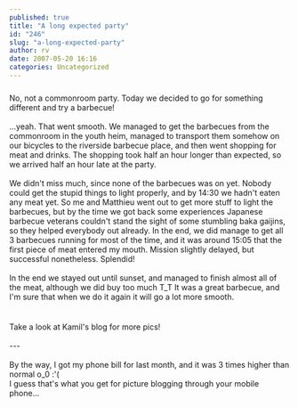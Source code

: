 ```yaml
---
published: true
title: "A long expected party"
id: "246"
slug: "a-long-expected-party"
author: rv
date: 2007-05-20 16:16
categories: Uncategorized
---
```

<a href="http://bp0.blogger.com/_RIq3e2nKDHo/RlB3G6BTN8I/AAAAAAAAAXQ/Rj5SQKTm5-M/s1600-h/IMG_0110.jpg"><img style="display:block;text-align:center;cursor:pointer;margin:0 auto 10px;" src="http://bp0.blogger.com/_RIq3e2nKDHo/RlB3G6BTN8I/AAAAAAAAAXQ/Rj5SQKTm5-M/s400/IMG_0110.jpg" alt="" border="0" /></a>No, not a commonroom party. Today we decided to go for something different and try a barbecue!<br /><br />...yeah. That went smooth. We managed to get the barbecues from the commonroom in the youth heim, managed to transport them somehow on our bicycles to the riverside barbecue place, and then went shopping for meat and drinks. The shopping took half an hour longer than expected, so we arrived half an hour late at the party.<br /><br />We didn't miss much, since none of the barbecues was on yet. Nobody could get the stupid things to light properly, and by 14:30 we hadn't eaten any meat yet. So me and Matthieu went out to get more stuff to light the barbecues, but by the time we got back some experiences Japanese barbecue veterans couldn't stand the sight of some stumbling baka gaijins, so they helped everybody out already. In the end, we did manage to get all 3 barbecues running for most of the time, and it was around 15:05 that the first piece of meat entered my mouth. Mission slightly delayed, but successful nonetheless. Splendid!<br /><br />In the end we stayed out until sunset, and managed to finish almost all of the meat, although we did buy too much T_T It was a great barbecue, and I'm sure that when we do it again it will go a lot more smooth.<br /><br /><a href="http://bp3.blogger.com/_RIq3e2nKDHo/RlB20qBTN6I/AAAAAAAAAXA/VyH1dz4JAnw/s1600-h/IMG_0027.jpg"><img style="display:block;text-align:center;cursor:pointer;margin:0 auto 10px;" src="http://bp3.blogger.com/_RIq3e2nKDHo/RlB20qBTN6I/AAAAAAAAAXA/VyH1dz4JAnw/s200/IMG_0027.jpg" alt="" border="0" /></a><a href="http://bp0.blogger.com/_RIq3e2nKDHo/RlB206BTN7I/AAAAAAAAAXI/KaVO2_7RBk0/s1600-h/IMG_0033.jpg"><img style="display:block;text-align:center;cursor:pointer;margin:0 auto 10px;" src="http://bp0.blogger.com/_RIq3e2nKDHo/RlB206BTN7I/AAAAAAAAAXI/KaVO2_7RBk0/s200/IMG_0033.jpg" alt="" border="0" /></a>Take a look at Kamil's blog for more pics!<br /><br />---<br /><br />By the way, I got my phone bill for last month, and it was 3 times higher than normal o_0 :'(<br />I guess that's what you get for picture blogging through your mobile phone...